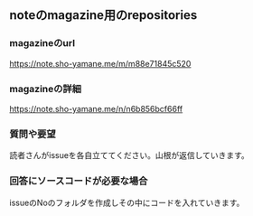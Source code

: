 ## noteのmagazine用のrepositories

### magazineのurl

https://note.sho-yamane.me/m/m88e71845c520

### magazineの詳細

https://note.sho-yamane.me/n/n6b856bcf66ff

### 質問や要望

読者さんがissueを各自立ててください。山根が返信していきます。

### 回答にソースコードが必要な場合

issueのNoのフォルダを作成しその中にコードを入れていきます。
